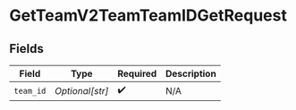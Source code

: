# GetTeamV2TeamTeamIDGetRequest


## Fields

| Field              | Type               | Required           | Description        |
| ------------------ | ------------------ | ------------------ | ------------------ |
| `team_id`          | *Optional[str]*    | :heavy_check_mark: | N/A                |